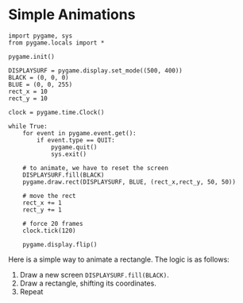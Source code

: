 # Simple Animations

```
import pygame, sys
from pygame.locals import *

pygame.init()

DISPLAYSURF = pygame.display.set_mode((500, 400))
BLACK = (0, 0, 0)
BLUE = (0, 0, 255)
rect_x = 10
rect_y = 10

clock = pygame.time.Clock()

while True:
    for event in pygame.event.get():
        if event.type == QUIT:
            pygame.quit()
            sys.exit()

    # to animate, we have to reset the screen
    DISPLAYSURF.fill(BLACK)
    pygame.draw.rect(DISPLAYSURF, BLUE, (rect_x,rect_y, 50, 50))

    # move the rect
    rect_x += 1
    rect_y += 1

    # force 20 frames
    clock.tick(120)

    pygame.display.flip()
```

Here is a simple way to animate a rectangle. The logic is as follows:

1. Draw a new screen `DISPLAYSURF.fill(BLACK)`.
2. Draw a rectangle, shifting its coordinates.
3. Repeat


